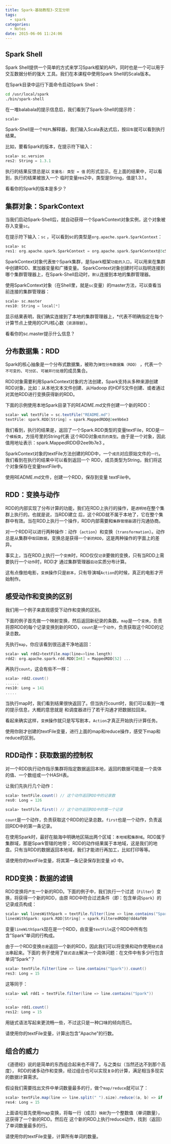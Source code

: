 ```yaml
---
title: Spark-基础教程3-交互分析
tags:
  - spark
categories:
  - Notes
date: 2015-06-06 11:24:06
---
```

## Spark Shell

Spark Shell提供一个简单的方式来学习Spark框架的API，同时也是一个可以用于交互数据分析的强大 工具。我们在本课程中使用Spark Shell的Scala版本。

在Spark目录中运行下面命令启动Spark Shell：

``` bash
cd /usr/local/spark
./bin/spark-shell
```

在一堆balabala的提示信息后，我们看到了Spark-Shell的提示符：

``` scala
scala>
```

Spark-Shell是一个`REPL`解释器，我们输入Scala表达式后，按`回车`就可以看到执行结果。

比如，要看Spark的版本，在提示符下输入：

``` scala
scala> sc.version
res2: String = 1.3.1
```

执行的结果反馈总是以 `变量名: 类型 = 值` 的形式显示。在上面的结果中，可以看到，执行的结果被放入一个 临时变量res2中，类型是String，值是1.3.1 。

看看你的Spark的版本是多少？

## 集群对象：SparkContext

当我们启动Spark-Shell后，就自动获得一个SparkContext对象实例，这个对象被存入变量`sc`。

在提示符下输入：`sc` ，可以看到sc的类型是`org.apache.spark.SparkContext`：

``` scala
scala> sc
res1: org.apache.spark.SparkContext = org.apache.spark.SparkContext@3c5a3436
```

SparkContext对象代表`整个`Spark集群，是Spark框架`功能的入口`，可以用来在集群中创建RDD、累加器变量和广播变量。 SparkContext对象创建时可以指明连接到哪个集群管理器上，在Spark-Shell启动时，`默认`连接到本地的集群管理器。

使用SparkContext对象（在Shell里，就是`sc`变量）的master方法，可以查看当前连接的集群管理器：

``` scala
scala> sc.master
res10: String = local[*] 
```

显示结果表明，我们确实连接到了本地的集群管理器上，*代表不明确指定在每个计算节点上使用的CPU核心数（`资源限额`）。

看看你的sc.master提示什么信息？

## 分布数据集：RDD

Spark的核心抽象是一个分布式数据集，被称为`弹性分布数据集（RDD）` ，代表一个`不可变的`、`可分区`、`可被并行处理`的成员集合。

RDD对象需要利用SparkContext对象的方法创建，Spark支持从多种来源创建RDD对象，比如：从本地文本文件创建、从Hadoop 的HDFS文件创建、或者通过对其他RDD进行变换获得新的RDD。

下面的示例使用本地Spark目录下的README.md文件创建一个新的RDD：

``` scala
scala> val textFile = sc.textFile("README.md")
textFile: spark.RDD[String] = spark.MappedRDD@2ee9b6e3 
```

我们看到，执行的结果是，返回了一个Spark.RDD类型的变量textFile，RDD是一个`模板类`，方括号里的String代表 这个RDD对象`成员的类型`。由于是一个对象，因此值用地址表示：spark.MappedRDD@2ee9b7e3 。

SparkContext对象的textFile方法创建的RDD中，一个`成员`对应原始文件的`一行`。我们看到在执行的结果中可以看到返回一个 RDD，成员类型为String，我们将这个对象保存在变量textFile中。

使用README.md文件，创建一个RDD，保存到变量 textFile中。

## RDD：变换与动作

RDD的内部实现了分布计算的功能，我们在RDD上执行的操作，是`透明地`在整个集群上执行的。也就是说，当RDD建立 后，这个RDD就不属于本地了，它在整个集群中有效。当在RDD上执行一个操作，RDD内部需要和`集群管理器`进行沟通协商。

对一个RDD可以进行两种操作：动作（`action`）和变换（`transformation`）。动作总是从集群中`取回数据`，变换总是获得一个`新的RDD`，这是两种操作的字面上的差异。

事实上，当在RDD上执行一个`变换`时，RDD仅仅`记录`要做的变换，只有当RDD上需要执行一个`动作`时，RDD才 通过集群管理器`启动`实质分布计算。

这有点像拍电影，`变换`操作只是`剧本`，只有导演喊`Action`的时候，真正的电影才开始制作。

## 感受动作和变换的区别

我们用一个例子来直观感受下动作和变换的区别。

下面的例子首先做一个映射变换，然后返回新纪录的条数。`map`是一个`变换`，负责将原RDD的每个记录变换到新的RDD，`count`是一个`动作`，负责获取这个RDD的记录总数。

先执行`map`，你应该看到很迅速干净地返回：

``` scala
scala> val rdd2=textFile.map(line=>line.length)
rdd2: org.apache.spark.rdd.RDD[Int] = MappedRDD[52] ...
```

再执行`count`，这会有些不一样：

```scala
scala> rdd2.count()
......
res10: Long = 141
.....
```

当执行map时，我们看到结果很快返回了。但当执行count时，我们可以看到一堆的提示信息，大概的意思就是 和调度器进行了若干沟通才把数据拉回来。

看起来确实这样，`变换`操作就只是写写剧本，`Action`才真正开始执行计算任务。

使用你刚才创建的textFile变量，进行上面的map和reduce操作，感受下map和reduce的区别。

## RDD动作：获取数据的控制权

对一个RDD执行动作指示集群将指定数据返回本地，返回的数据可能是一个具体的值、一个数组或一个HASH表。

让我们先执行几个动作：

``` scala
scala> textFile.count() // 这个动作返回RDD中的记录数
res0: Long = 126

scala> textFile.first() // 这个动作返回RDD中的第一个记录
```

`count`是一个动作，负责获取这个RDD的记录总数。`first`也是一个动作，负责返回RDD中的第一条记录。

在使用Spark时，最好在脑海中明确地区隔出两个区域：`本地域`和`集群域`。RDD属于集群域，那是Spark管辖的地带； RDD的动作结果属于本地域，这是我们的地盘。只有当RDD的数据返回本地域，我们才能进行再加工，比如打印等等。

请使用你的textFile变量，将其第一条记录保存到变量 x0 中。

## RDD变换：数据的滤镜

RDD变换将`产生`一个新的RDD。下面的例子中，我们执行一个过滤（`Filter`）变换，将获得一个新的RDD，由原 RDD中符合过滤条件（即：包含单词`Spark`）的记录成员构成：

``` scala
scala> val linesWithSpark = textFile.filter(line => line.contains("Spark"))
linesWithSpark: spark.RDD[String] = spark.FilteredRDD@7dd4af09
```

变量`lineWithSpark`现在是一个RDD，由变量`textFile`这个RDD中所有包含”Spark”单词的行构成。

由于一个RDD变换`总是`返回一个新的RDD，因此我们可以将变换和动作使用`链式语法`串起来。下面的 例子使用了`链式语法`解决一个具体问题：在文件中有多少行包含单词“Spark”？

``` scala
scala> textFile.filter(line => line.contains("Spark")).count() 
res3: Long = 15
```

这等同于：

```scala
scala> val rdd1 = textFile.filter(line => line.contains("Spark"))
...

scala> rdd1.count() 
res12: Long = 15
```

用链式语法写起来更流畅一些，不过这只是一种口味的倾向而已。

请使用你的textFile变量，计算出包含”Apache”的行数。

## 组合的威力

《道德经》说的是简单的东西组合起来也不得了。与之类似（当然还达不到那个高度）， RDD的诸多动作和变换，经过组合也可以实现`复杂`的计算，满足相当多现实的数据计算需求。

假设我们需要找出文件中单词数量最多的行，做个`map/reduce`就可以了：

```scala
scala> textFile.map(line => line.split(" ").size).reduce((a, b) => if (a > b) a else b)
res4: Long = 15
```

上面语句首先使用map变换，将每一行（成员）`映射`为一个整数值（单词数量），这获得了一个新的RDD。然后在 这个新的RDD上执行reduce动作，找到（返回）了单词数量最多的行。

请使用你的textFile变量，计算所有单词的数量。